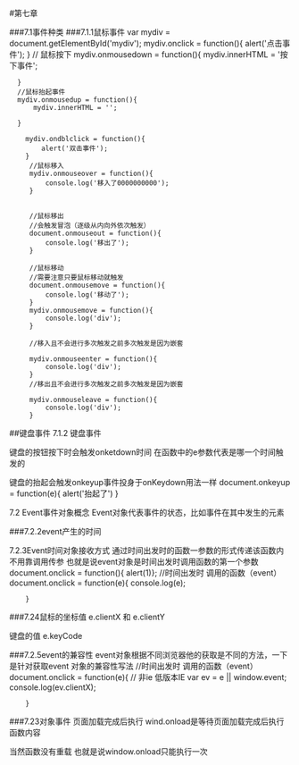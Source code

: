 #第七章



###7.1事件种类
###7.1.1鼠标事件
 var mydiv = document.getElementById('mydiv');
        mydiv.onclick = function(){
            alert('点击事件');
        }
      // 鼠标按下
      mydiv.onmousedown = function(){
          mydiv.innerHTML = '按下事件';

      }
      //鼠标抬起事件
      mydiv.onmousedup = function(){
          mydiv.innerHTML = '';
          
      }
        
        mydiv.ondblclick = function(){
            alert('双击事件');
        }
         //鼠标移入
         mydiv.onmouseover = function(){
             console.log('移入了0000000000');
         }
        

         //鼠标移出
         //会触发冒泡（逐级从内向外依次触发）
         document.onmouseout = function(){
             console.log('移出了');
         }

         //鼠标移动
         //需要注意只要鼠标移动就触发
         document.onmousemove = function(){
             console.log('移动了');
         }
         mydiv.onmousemove = function(){
             console.log('div');
         }

         //移入且不会进行多次触发之前多次触发是因为嵌套

         mydiv.onmouseenter = function(){
             console.log('div');
         }
         //移出且不会进行多次触发之前多次触发是因为嵌套

         mydiv.onmouseleave = function(){
             console.log('div');
         }


##键盘事件
7.1.2 键盘事件   

键盘的按钮按下时会触发onketdown时间 在函数中的e参数代表是哪一个时间触发的






键盘的抬起会触发onkeyup事件投身于onKeydown用法一样
      document.onkeyup = function(e){
      alert('抬起了')
      }


7.2 Event事件对象概念
   Event对象代表事件的状态，比如事件在其中发生的元素



###7.2.2event产生的时间




7.2.3Event时间对象接收方式
通过时间出发时的函数一参数的形式传递该函数内不用靠调用传参 也就是说event对象是时间出发时调用函数的第一个参数
     document.onclick = function(){
       alert(1)};
        //时间出发时          调用的函数（event）
        document.onclick = function(e){
            console.log(e);

        }

###7.24鼠标的坐标值
    e.clientX 和 e.clientY

键盘的值
  e.keyCode

###7.2.5event的兼容性
event对象根据不同浏览器他的获取是不同的方法，一下是针对获取event
对象的兼容性写法
      //时间出发时          调用的函数（event）
        document.onclick = function(e){
            //         非ie 低版本IE
            var ev = e || window.event;
            console.log(ev.clientX);

        }


###7.23对象事件
页面加载完成后执行
wind.onload是等待页面加载完成后执行函数内容 

当然函数没有重载 也就是说window.onload只能执行一次
    <script>
        //页面加载完成后执行
        window.onload = function(){
            var mydiv = document.getElementById('mydiv');
            mydiv.onclick = function(){
                alert(mydiv.tagName);
            }
        }
          
      </script>
	</head>
	<body>
	   
	    <div id="mydiv">div</div>
	    
	</body>


###练习
需求1.浏览器窗口颜色随机变化
1.缩放浏览器窗口触动事件
2.在窗口缩放的时候body随机